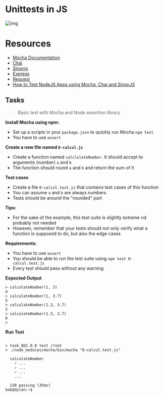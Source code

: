 # Unittests in JS

![img](https://s3.amazonaws.com/alx-intranet.hbtn.io/uploads/medias/2019/12/90f79a666e174e6c4ffc.jpeg?X-Amz-Algorithm=AWS4-HMAC-SHA256&X-Amz-Credential=AKIARDDGGGOUSBVO6H7D%2F20231123%2Fus-east-1%2Fs3%2Faws4_request&X-Amz-Date=20231123T063241Z&X-Amz-Expires=86400&X-Amz-SignedHeaders=host&X-Amz-Signature=e15b3fc5e399119b15c391fc9f62b6377d6328efd0f508ccd605380d5464dd63)

# Resources

* [Mocha Documentation](https://mochajs.org/)
* [Chai](https://www.chaijs.com/api/)
* [Sinonjs](https://sinonjs.org/releases/)
* [Express](https://expressjs.com/en/guide/routing.html)
* [Request](https://www.npmjs.com/package/request)
* [How to Test NodeJS Apps using Mocha, Chai and SinonJS](https://www.digitalocean.com/community/tutorials/how-to-test-nodejs-apps-using-mocha-chai-and-sinonjs#spies-stubs-mocks)

## Tasks
> Basic test with Mocha and Node assertion library

**Install Mocha using npm:**

* Set up a scripts in your `package.json` to quickly run Mocha `npm test`
* You have to use `assert`

**Create a new file named `0-calcul.js`**

* Create a function named `calclulateNumber`. It should accept to arguments (number) `a` and `b`
* The function should round `a` and `b` and return the sum of it

**Test cases**

* Create a file `0-calcul.test.js` that contains test cases of this function
* You can assume `a` and `b` are always numbers
* Tests should be around the "rounded" part

**Tips:**

* For the sake of the example, this test suite is slightly extreme nd probably not needed
* However, remember that your tests should not only verify what a function is supposed to do, but also the edge cases

**Requirements:**

* You have to use `assert`
* You should be able to run the test suite using `npm test 0-calcul.test.js`
* Every test should pass without any warning

**Expected Output**

```> const calculateNumber = require("./0-calcul.js");
> calculateNumber(1, 3)
4
> calculateNumber(1, 3.7)
5
> calculateNumber(1.2, 3.7)
5
> calculateNumber(1.5, 3.7)
6
> 
```

**Run Test**

```bob@dylan:~$ npm test 0-calcul.test.js 

> task_0@1.0.0 test /root
> ./node_modules/mocha/bin/mocha "0-calcul.test.js"

  calculateNumber
    ✓ ...
    ✓ ...
    ✓ ...
    ...

  130 passing (35ms)
bob@dylan:~$
```